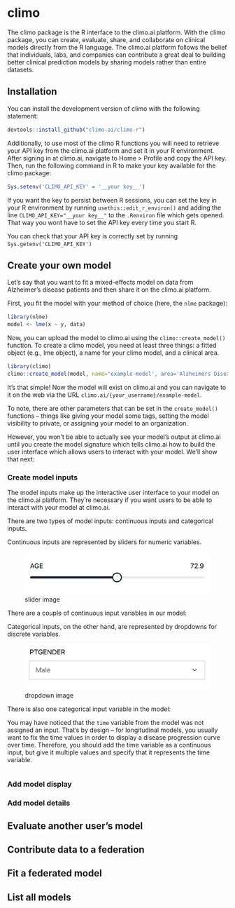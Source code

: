 
<!-- README.md is generated from README.Rmd. Please edit that file -->

# climo

<!-- badges: start -->
<!-- badges: end -->

The climo package is the R interface to the climo.ai platform. With the
climo package, you can create, evaluate, share, and collaborate on
clinical models directly from the R language. The climo.ai platform
follows the belief that individuals, labs, and companies can contribute
a great deal to building better clinical prediction models by sharing
models rather than entire datasets.

## Installation

You can install the development version of climo with the following
statement:

``` r
devtools::install_github("climo-ai/climo-r")
```

Additionally, to use most of the climo R functions you will need to
retrieve your API key from the climo.ai platform and set it in your R
environment. After signing in at climo.ai, navigate to Home \> Profile
and copy the API key. Then, run the following command in R to make your
key available for the climo package:

``` r
Sys.setenv('CLIMO_API_KEY' = '__your key__')
```

If you want the key to persist between R sessions, you can set the key
in your R environment by running `usethis::edit_r_environ()` and adding
the line `CLIMO_API_KEY="__your key__"` to the `.Renviron` file which
gets opened. That way you wont have to set the API key every time you
start R.

You can check that your API key is correctly set by running
`Sys.getenv('CLIMO_API_KEY')`

## Create your own model

Let’s say that you want to fit a mixed-effects model on data from
Alzheimer’s disease patients and then share it on the climo.ai platform.

First, you fit the model with your method of choice (here, the `nlme`
package):

``` r
library(nlme)
model <- lme(x ~ y, data)
```

Now, you can upload the model to climo.ai using the
`climo::create_model()` function. To create a climo model, you need at
least three things: a fitted object (e.g., lme object), a name for your
climo model, and a clinical area.

``` r
library(climo)
climo::create_model(model, name="example-model', area='Alzheimers Disease')
```

It’s that simple! Now the model will exist on climo.ai and you can
navigate to it on the web via the URL
`climo.ai/{your_username}/example-model`.

To note, there are other parameters that can be set in the
`create_model()` functions – things like giving your model some tags,
setting the model visibility to private, or assigning your model to an
organization.

However, you won’t be able to actually see your model’s output at
climo.ai until you create the model signature which tells climo.ai how
to build the user interface which allows users to interact with your
model. We’ll show that next:

### Create model inputs

The model inputs make up the interactive user interface to your model on
the climo.ai platform. They’re necessary if you want users to be able to
interact with your model at climo.ai.

There are two types of model inputs: continuous inputs and categorical
inputs.

Continuous inputs are represented by sliders for numeric variables.

<figure>
<img src="man/figures/slider.png" alt="slider image" />
<figcaption aria-hidden="true">slider image</figcaption>
</figure>

There are a couple of continuous input variables in our model:

Categorical inputs, on the other hand, are represented by dropdowns for
discrete variables.

<figure>
<img src="man/figures/dropdown.png" alt="dropdown image" />
<figcaption aria-hidden="true">dropdown image</figcaption>
</figure>

There is also one categorical input variable in the model:

You may have noticed that the `time` variable from the model was not
assigned an input. That’s by design – for longitudinal models, you
usually want to fix the time values in order to display a disease
progression curve over time. Therefore, you should add the time variable
as a continuous input, but give it multiple values and specify that it
represents the time variable.

``` r
```

### Add model display

### Add model details

## Evaluate another user’s model

## Contribute data to a federation

## Fit a federated model

## List all models
